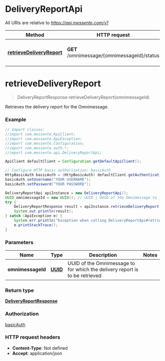 # DeliveryReportApi

All URIs are relative to *https://api.messente.com/v1*

Method | HTTP request | Description
------------- | ------------- | -------------
[**retrieveDeliveryReport**](DeliveryReportApi.md#retrieveDeliveryReport) | **GET** /omnimessage/{omnimessageId}/status | Retrieves the delivery report for the Omnimessage.


<a name="retrieveDeliveryReport"></a>
# **retrieveDeliveryReport**
> DeliveryReportResponse retrieveDeliveryReport(omnimessageId)

Retrieves the delivery report for the Omnimessage.

### Example
```java
// Import classes:
//import com.messente.ApiClient;
//import com.messente.ApiException;
//import com.messente.Configuration;
//import com.messente.auth.*;
//import com.messente.api.DeliveryReportApi;

ApiClient defaultClient = Configuration.getDefaultApiClient();

// Configure HTTP basic authorization: basicAuth
HttpBasicAuth basicAuth = (HttpBasicAuth) defaultClient.getAuthentication("basicAuth");
basicAuth.setUsername("YOUR USERNAME");
basicAuth.setPassword("YOUR PASSWORD");

DeliveryReportApi apiInstance = new DeliveryReportApi();
UUID omnimessageId = new UUID(); // UUID | UUID of the Omnimessage to for which the delivery report is to be retrieved
try {
    DeliveryReportResponse result = apiInstance.retrieveDeliveryReport(omnimessageId);
    System.out.println(result);
} catch (ApiException e) {
    System.err.println("Exception when calling DeliveryReportApi#retrieveDeliveryReport");
    e.printStackTrace();
}
```

### Parameters

Name | Type | Description  | Notes
------------- | ------------- | ------------- | -------------
 **omnimessageId** | [**UUID**](.md)| UUID of the Omnimessage to for which the delivery report is to be retrieved |

### Return type

[**DeliveryReportResponse**](DeliveryReportResponse.md)

### Authorization

[basicAuth](../README.md#basicAuth)

### HTTP request headers

 - **Content-Type**: Not defined
 - **Accept**: application/json

